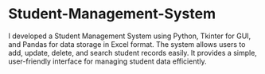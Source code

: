 # Student-Management-System
I developed a Student Management System using Python, Tkinter for GUI, and Pandas for data storage in Excel format. The system allows users to add, update, delete, and search student records easily. It provides a simple, user-friendly interface for managing student data efficiently.
